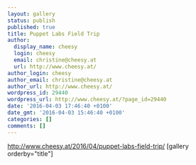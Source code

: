 ```yaml
---
layout: gallery
status: publish
published: true
title: Puppet Labs Field Trip
author:
  display_name: cheesy
  login: cheesy
  email: christine@cheesy.at
  url: http://www.cheesy.at/
author_login: cheesy
author_email: christine@cheesy.at
author_url: http://www.cheesy.at/
wordpress_id: 29440
wordpress_url: http://www.cheesy.at/?page_id=29440
date: '2016-04-03 17:46:40 +0100'
date_gmt: '2016-04-03 15:46:40 +0100'
categories: []
comments: []
---
```

http://www.cheesy.at/2016/04/puppet-labs-field-trip/
[gallery orderby="title"]
